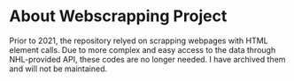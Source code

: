 # About Webscrapping Project
Prior to 2021, the repository relyed on scrapping webpages with HTML element calls. Due to more complex and easy access to the data through NHL-provided API, these codes are no longer needed. I have archived them and will not be maintained.